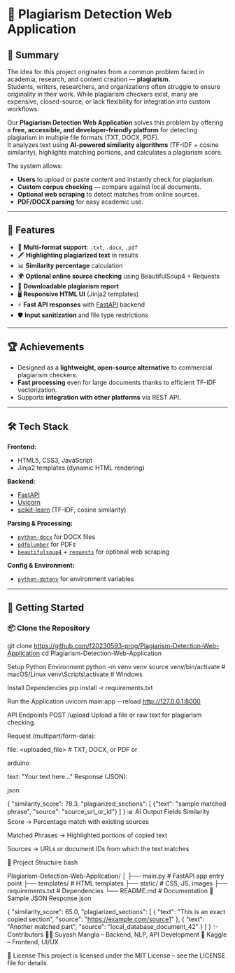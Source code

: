 # 📄 Plagiarism Detection Web Application

## 📝 Summary

The idea for this project originates from a common problem faced in academia, research, and content creation — **plagiarism**.  
Students, writers, researchers, and organizations often struggle to ensure originality in their work. While plagiarism checkers exist, many are expensive, closed-source, or lack flexibility for integration into custom workflows.

Our **Plagiarism Detection Web Application** solves this problem by offering a **free, accessible, and developer-friendly platform** for detecting plagiarism in multiple file formats (TXT, DOCX, PDF).  
It analyzes text using **AI-powered similarity algorithms** (TF-IDF + cosine similarity), highlights matching portions, and calculates a plagiarism score.  

The system allows:
- **Users** to upload or paste content and instantly check for plagiarism.
- **Custom corpus checking** — compare against local documents.
- **Optional web scraping** to detect matches from online sources.
- **PDF/DOCX parsing** for easy academic use.

---

## 📸 Features

- 📂 **Multi-format support**: `.txt`, `.docx`, `.pdf`  
- 🖍 **Highlighting plagiarized text** in results  
- 📊 **Similarity percentage** calculation  
- 🌍 **Optional online source checking** using BeautifulSoup4 + Requests  
- 📑 **Downloadable plagiarism report**  
- 🖥 **Responsive HTML UI** (Jinja2 templates)  
- ⚡ **Fast API responses** with [FastAPI](https://fastapi.tiangolo.com/) backend  
- 🛡 **Input sanitization** and file type restrictions  

---

## 🏆 Achievements

- Designed as a **lightweight, open-source alternative** to commercial plagiarism checkers.  
- **Fast processing** even for large documents thanks to efficient TF-IDF vectorization.  
- Supports **integration with other platforms** via REST API.

---

## 🛠 Tech Stack

**Frontend:**  
- HTML5, CSS3, JavaScript  
- Jinja2 templates (dynamic HTML rendering)

**Backend:**  
- [FastAPI](https://fastapi.tiangolo.com/)  
- [Uvicorn](https://www.uvicorn.org/)  
- [scikit-learn](https://scikit-learn.org/) (TF-IDF, cosine similarity)

**Parsing & Processing:**  
- [`python-docx`](https://python-docx.readthedocs.io/) for DOCX files  
- [`pdfplumber`](https://github.com/jsvine/pdfplumber) for PDFs  
- [`beautifulsoup4`](https://www.crummy.com/software/BeautifulSoup/) + [`requests`](https://pypi.org/project/requests/) for optional web scraping  

**Config & Environment:**  
- [`python-dotenv`](https://pypi.org/project/python-dotenv/) for environment variables  

---

## 🚀 Getting Started

### 📦 Clone the Repository

git clone https://github.com/f20230593-prog/Plagiarism-Detection-Web-Application
cd Plagiarism-Detection-Web-Application



Setup Python Environment
python -m venv venv
source venv/bin/activate   # macOS/Linux
venv\Scripts\activate      # Windows

Install Dependencies
pip install -r requirements.txt

 Run the Application
 uvicorn main:app --reload
http://127.0.0.1:8000

API Endpoints
POST /upload
Upload a file or raw text for plagiarism checking.

Request (multipart/form-data):

file: <uploaded_file>  # TXT, DOCX, or PDF
or

arduino

text: "Your text here..."
Response (JSON):

json

{
  "similarity_score": 78.3,
  "plagiarized_sections": [
    {"text": "sample matched phrase", "source": "source_url_or_id"}
  ]
}
📊 AI Output Fields
Similarity Score → Percentage match with existing sources

Matched Phrases → Highlighted portions of copied text

Sources → URLs or document IDs from which the text matches

📁 Project Structure
bash

Plagiarism-Detection-Web-Application/
│
├── main.py                # FastAPI app entry point
├── templates/             # HTML templates
├── static/                # CSS, JS, images
├── requirements.txt       # Dependencies
└── README.md              # Documentation
🧪 Sample JSON Response
json

{
  "similarity_score": 65.0,
  "plagiarized_sections": [
    {
      "text": "This is an exact copied section",
      "source": "https://example.com/source1"
    },
    {
      "text": "Another matched part",
      "source": "local_database_document_42"
    }
  ]
}
✨ Contributors
👨‍💻 Suyash Mangla – Backend, NLP, API Development
🎨 Kaggle – Frontend, UI/UX

📜 License
This project is licensed under the MIT License – see the LICENSE file for details.

